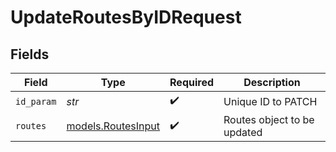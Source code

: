# UpdateRoutesByIDRequest


## Fields

| Field                                          | Type                                           | Required                                       | Description                                    |
| ---------------------------------------------- | ---------------------------------------------- | ---------------------------------------------- | ---------------------------------------------- |
| `id_param`                                     | *str*                                          | :heavy_check_mark:                             | Unique ID to PATCH                             |
| `routes`                                       | [models.RoutesInput](../models/routesinput.md) | :heavy_check_mark:                             | Routes object to be updated                    |